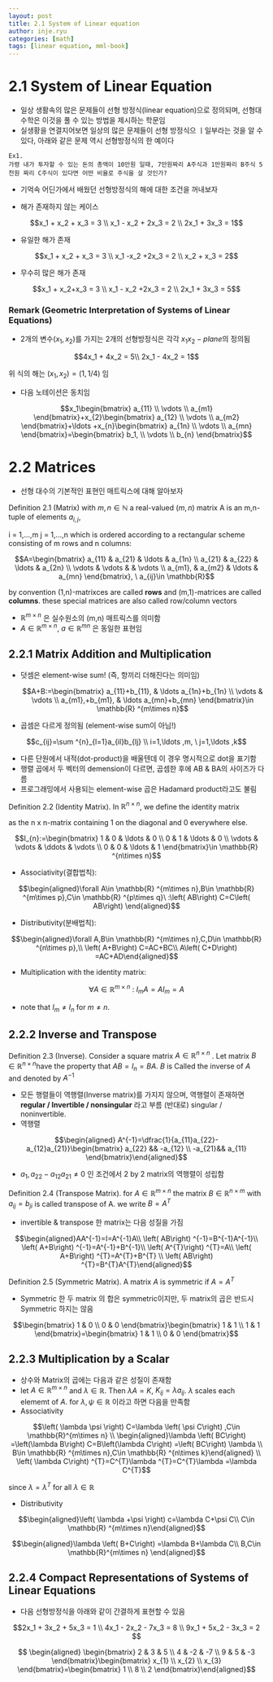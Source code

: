 ```yaml
---
layout: post
title: 2.1 System of Linear equation
author: inje.ryu
categories: [math]
tags: [linear equation, mml-book]
---
```

# 2.1 System of Linear Equation

- 일상 생활속의 많은 문제들이 선형 방정식(linear equation)으로 정의되며, 선형대수학은 이것을 풀 수 있는 방법을 제시하는 학문임
- 실생황을 연결지어보면 일상의 많은 문제들이 선형 방정식으 ㅣ일부라는 것을 알 수 있다, 아래와 같은 문제 역시 선형방정식의 한 예이다

```
Ex1.
가령 내가 투자할 수 있는 돈의 총액이 10만원 일때, 7만원짜리 A주식과 1만원짜리 B주식 5천원 짜리 C주식이 있다면 어떤 비율로 주식을 살 것인가?
```

- 기억속 어딘가에서 배웠던 선형방정식의 해에 대한 조건을 꺼내보자

- 해가 존재하지 않는 케이스

$$x_1 + x_2 + x_3 = 3 \\ x_1 - x_2 + 2x_3 = 2 \\ 2x_1 + 3x_3 = 1$$

- 유일한 해가 존재

$$x_1 + x_2 + x_3 = 3 \\ x_1 -x_2 +2x_3 = 2 \\ x_2 + x_3 = 2$$

- 무수히 많은 해가 존재

$$x_1 + x_2+x_3 = 3 \\ x_1 - x_2 +2x_3 = 2 \\ 2x_1 + 3x_3 = 5$$

### Remark (Geometric Interpretation of Systems of Linear Equations)

- 2개의 변수($x_1, x_2)$를 가지는 2개의 선형방정식은 각각 $x_1x_2-plane$의 정의됨

$$4x_1 + 4x_2 = 5\\
2x_1 - 4x_2 = 1$$

위 식의 해는 $(x_1, x_2) = (1, 1/4)$ 임

- 다음 노테이션은 동치임

$$x_1\begin{bmatrix} a_{11} \\ \vdots \\ a_{m1} \end{bmatrix}+x_{2}\begin{bmatrix} a_{12} \\ \vdots \\ a_{m2} \end{bmatrix}+\ldots +x_{n}\begin{bmatrix} a_{1n} \\ \vdots \\ a_{mn} \end{bmatrix}=\begin{bmatrix} b_1, \\ \vdots \\ b_{n} \end{bmatrix}$$

# 2.2 Matrices

- 선형 대수의 기본적인 표현인 매트릭스에 대해 알아보자

Definition 2.1 (Matrix) with $m,n\in \mathbb{N}$ a real-valued $(m,n)$ matrix A is an m,n-tuple of elements $a_{i,j}$, 

i = 1,...,m j = 1,...,n which is ordered according to a rectangular scheme consisting of m rows and n columns:

$$A=\begin{bmatrix} a_{11} & a_{21} & \ldots & a_{1n} \\ a_{21} & a_{22} & \ldots & a_{2n} \\ \vdots & \vdots & & \vdots \\ a_{m1}, & a_{m2} & \ldots & a_{mn} \end{bmatrix}, \ a_{ij}\in \mathbb{R}$$

by convention (1,n)-matrixces are called **rows** and (m,1)-matrices are called **columns**. these special matrices are also called row/column vectors

- $\mathbb{R} ^{m\times n}$ 은 실수원소의 (m,n) 매트릭스를 의미함
- $A\in \mathbb{R} ^{m\times n}, \ a\in \mathbb{R} ^{mn}$ 은 동일한 표현임

## 2.2.1 Matrix Addition and Multiplication

- 덧셈은 element-wise sum! (즉, 항끼리 더해진다는 의미임)
    
    $$A+B:=\begin{bmatrix} a_{11}+b_{11}, & \ldots a_{1n}+b_{1n} \\ \vdots & \vdots \\ a_{m1},+b_{m1}, & \ldots a_{mn}+b_{mn} \end{bmatrix}\in \mathbb{R} ^{m\times n}$$
    
- 곱셈은 다르게 정의됨 (element-wise sum이 아님!)

$$c_{ij}=\sum ^{n}_{l=1}a_{il}b_{lj} \\ i=1,\ldots ,m, \ j=1,\ldots ,k$$

- 다른 단원에서 내적(dot-product)을 배울텐데 이 경우 명시적으로 dot을 표기함
- 행렬 곱에서 두 벡터의 demension이 다르면, 곱셈한 후에 AB & BA의 사이즈가 다름
- 프로그래밍에서 사용되는 element-wise 곱은 Hadamard product라고도 불림

Definition 2.2 (Identity Matrix). In $\mathbb{R}^{n\times n}$, we define the identity matrix

as the n x n-matrix containing 1 on the diagonal and 0 everywhere else.

$$I_{n}:=\begin{bmatrix} 1 & 0 & \ldots & 0 \\ 0 & 1 & \ldots & 0 \\ \vdots & \vdots & \ddots & \vdots \\ 0 & 0 & \ldots & 1 \end{bmatrix}\in \mathbb{R} ^{n\times n}$$

- Associativity(결합법칙):

$$\begin{aligned}\forall A\in \mathbb{R} ^{m\times n},B\in \mathbb{R} ^{m\times p},C\in \mathbb{R} ^{p\times q}\ :\left( AB\right) C=C\left( AB\right) \end{aligned}$$

- Distributivity(분배법칙):

$$\begin{aligned}\forall A,B\in \mathbb{R} ^{m\times n},C,D\in \mathbb{R} ^{n\times p},\\ \left( A+B\right) C=AC+BC\\ A\left( C+D\right) =AC+AD\end{aligned}$$

- Multiplication with the identity matrix:

$$\forall A\in \mathbb{R} ^{m\times n} \ : \ I_{m}A=AI_{m}=A$$

- note that $I_{m}\neq I_{n}$ for $m \neq n$.

## 2.2.2 Inverse and Transpose

Definition 2.3 (Inverse). Consider a square matrix $A\in \mathbb{R} ^{n\times n}$ . Let matrix $B\in \mathbb{R} ^{n\times n}$have the property that $AB=I_{n}=BA$.  $B$ is Called the inverse of $A$ and denoted by $A^{-1}$

- 모든 행렬들이 역행렬(Inverse matrix)를 가지지 않으며, 역행렬이 존재하면 **regular / Invertible / nonsingular** 라고 부름 (반대로) singular / noninvertible.
- 역행렬

$$\begin{aligned} A^{-1}=\dfrac{1}{a_{11}a_{22}-a_{12}a_{21}}\begin{bmatrix} a_{22} && -a_{12} \\ -a_{21}&& a_{11} \end{bmatrix}\end{aligned}$$

- $a_{1},a_{22}-a_{12}a_{21} \neq 0$ 인 조건에서 2 by 2 matrix의 역행렬이 성립함

Definition 2.4 (Transpose Matrix). for $A\in \mathbb{R} ^{m\times n}$ the matrix $B\in \mathbb{R} ^{n\times m}$ with $a_{ij} = b_{ji}$ is called transpose of A. we write $B = A^{T}$

- invertible & transpose 한 matrix는 다음 성질을 가짐

$$\begin{aligned}AA^{-1}=I=A^{-1}A\\ \left( AB\right) ^{-1}=B^{-1}A^{-1}\\ \left( A+B\right) ^{-1}=A^{-1}+B^{-1}\\ \left( A^{T}\right) ^{T}=A\\ \left( A+B\right) ^{T}=A^{T}+B^{T} \\ \left( AB\right) ^{T}=B^{T}A^{T}\end{aligned}$$

Definition 2.5 (Symmetric Matrix). A matrix $A$ is symmetric if $A = A^{T}$

- Symmetric 한 두 matrix 의 합은 symmetric이지만, 두 matrix의 곱은 반드시 Symmetric 하지는 않음

$$\begin{bmatrix} 1 & 0 \\ 0 & 0 \end{bmatrix}\begin{bmatrix} 1 & 1 \\ 1 & 1 \end{bmatrix}=\begin{bmatrix} 1 & 1 \\ 0 & 0 \end{bmatrix}$$

## 2.2.3 Multiplication by a Scalar

- 상수와 Matrix의 곱에는 다음과 같은 성질이 존재함
- let $A\in \mathbb{R} ^{m\times n}$ and $\lambda \in \mathbb{R}$. Then $\lambda A = K$, $K_{ij} = \lambda a_{ij}$.  $\lambda$ scales each elememt of $A$. 
for $\lambda ,\psi \in \mathbb{R}$ 이라고 하면 다음을 만족함
- Associativity

$$\left( \lambda \psi \right) C=\lambda \left( \psi C\right) ,C\in \mathbb{R}^{m\times n} \\ 
\begin{aligned}\lambda \left( BC\right) =\left(\lambda B\right) C=B\left(\lambda C\right) =\left( BC\right) \lambda \\ B\in \mathbb{R} ^{m\times n},C\in \mathbb{R} ^{n\times k}\end{aligned} \\ \left( \lambda C\right) ^{T}=C^{T}\lambda ^{T}=C^{T}\lambda =\lambda C^{T}$$

since $\lambda = \lambda^{T}$ for all $\lambda \in \mathbb{R}$

- Distributivity

$$\begin{aligned}\left( \lambda +\psi \right) c=\lambda C+\psi C\\ C\in \mathbb{R} ^{m\times n}\end{aligned}$$

$$\begin{aligned}\lambda \left( B+C\right) =\lambda B+\lambda C\\ B,C\in \mathbb{R}^{m\times n} \end{aligned}$$

## 2.2.4 Compact Representations of Systems of Linear Equations

- 다음 선형방정식을 아래와 같이 간결하게 표현할 수 있음

$$2x_1 + 3x_2 + 5x_3 = 1 \\ 4x_1 - 2x_2 - 7x_3 = 8 \\ 9x_1 + 5x_2 - 3x_3 = 2 $$

$$
\begin{aligned} \begin{bmatrix} 2 & 3 & 5 \\ 4 & -2 & -7 \\ 9 & 5 & -3 \end{bmatrix}\begin{bmatrix} x_{1} \\ x_{2} \\ x_{3} \end{bmatrix}=\begin{bmatrix} 1 \\ 8 \\ 2 \end{bmatrix}\end{aligned}$$